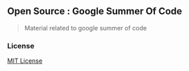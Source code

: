 ## Open Source : Google Summer Of Code

> Material related to google summer of code

### License

[MIT License](license)
